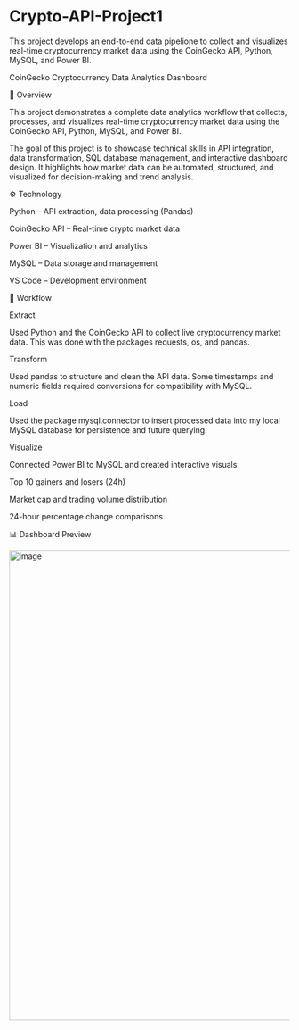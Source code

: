 # Crypto-API-Project1
This project develops an end-to-end data pipelione to collect and visualizes real-time cryptocurrency market data using the CoinGecko API, Python, MySQL, and Power BI.

CoinGecko Cryptocurrency Data Analytics Dashboard

📘 Overview

This project demonstrates a complete data analytics workflow that collects, processes, and visualizes real-time cryptocurrency market data using the CoinGecko API, Python, MySQL, and Power BI.

The goal of this project is to showcase technical skills in API integration, data transformation, SQL database management, and interactive dashboard design. It highlights how market data can be automated, structured, and visualized for decision-making and trend analysis.

⚙️ Technology

Python – API extraction, data processing (Pandas)

CoinGecko API – Real-time crypto market data

Power BI – Visualization and analytics

MySQL – Data storage and management

VS Code – Development environment

🧠 Workflow

Extract

Used Python and the CoinGecko API to collect live cryptocurrency market data. This was done with the packages requests, os, and pandas.

Transform

Used pandas to structure and clean the API data. Some timestamps and numeric fields required conversions for compatibility with MySQL.

Load

Used the package mysql.connector to insert processed data into my local MySQL database for persistence and future querying.

Visualize

Connected Power BI to MySQL and created interactive visuals:

Top 10 gainers and losers (24h)

Market cap and trading volume distribution

24-hour percentage change comparisons

📊 Dashboard Preview

<img width="1518" height="843" alt="image" src="https://github.com/user-attachments/assets/b3e808f5-d5c9-4c31-b2bb-8ae7460d9680" />


